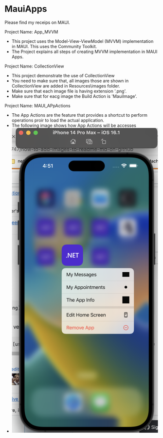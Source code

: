# MauiApps

Please find my receips on MAUI. 

Project Name: App_MVVM
  - This project uses the Model-View-ViewModel (MVVM) implementation in MAUI. This uses the Community Toolkit.  
  - The Project explains all steps of creating MVVM implementation in MAUI Apps.
  
  
Project Name: CollectionView 
  - This project demonstrate the use of CollectionView
  - You need to make sure that, all images those are shown in CollectionView are added in Resources\images folder.
  - Make sure that each image file is having extension '.png'.
  - Make sure that for eacg image the Build Action is 'MauiImage'.


Project Name: MAUI_APpActions
  - The App Actions are the feature that provides a shortcut to perform operations proir to load the actual application.
  - The following image shows how App Actions will be accesses
  - ![alt text](https://github.com/maheshsabnis/MauiApps/blob/main/appactions.png?raw=true) 
